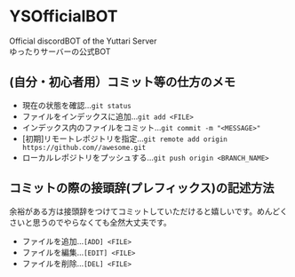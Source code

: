 # YSOfficialBOT
Official discordBOT of the Yuttari Server<br>
ゆったりサーバーの公式BOT<br>

## (自分・初心者用）コミット等の仕方のメモ
* 現在の状態を確認...`git status`<br>
* ファイルをインデックスに追加...`git add <FILE>`<br>
* インデックス内のファイルをコミット...`git commit -m "<MESSAGE>"`<br>
* [初期]リモートレポジトリを指定...`git remote add origin https://github.com//awesome.git`<br>
* ローカルレポジトリをプッシュする...`git push origin <BRANCH_NAME>`<br>

## コミットの際の接頭辞(プレフィックス)の記述方法
余裕がある方は接頭辞をつけてコミットしていただけると嬉しいです。めんどくさいと思うのでやらなくても全然大丈夫です。
* ファイルを追加...`[ADD] <FILE>`<br>
* ファイルを編集...`[EDIT] <FILE>`<br>
* ファイルを削除...`[DEL] <FILE>`<br>
